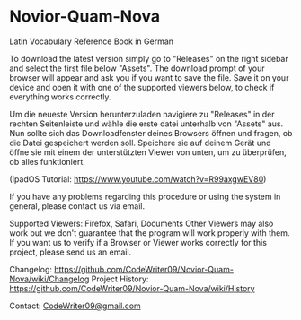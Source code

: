 # Novior-Quam-Nova
Latin Vocabulary Reference Book in German

To download the latest version simply go to "Releases" on the right sidebar and select the first file below "Assets". The download prompt of your browser will appear and ask you if you want to save the file. Save it on your device and open it with one of the supported viewers below, to check if everything works correctly.

Um die neueste Version herunterzuladen navigiere zu "Releases" in der rechten Seitenleiste und wähle die erste datei unterhalb von "Assets" aus. Nun sollte sich das Downloadfenster deines Browsers öffnen und fragen, ob die Datei gespeichert werden soll. Speichere sie auf deinem Gerät und öffne sie mit einem der unterstützten Viewer von unten, um zu überprüfen, ob alles funktioniert.

(IpadOS Tutorial: https://www.youtube.com/watch?v=R99axgwEV80)

If you have any problems regarding this procedure or using the system in general, please contact us via email.

Supported Viewers:
Firefox, Safari, Documents
Other Viewers may also work but we don't guarantee that the program will work properly with them.
If you want us to verify if a Browser or Viewer works correctly for this project, please send us an email.

Changelog:        https://github.com/CodeWriter09/Novior-Quam-Nova/wiki/Changelog
Project History:  https://github.com/CodeWriter09/Novior-Quam-Nova/wiki/History


Contact:
CodeWriter09@gmail.com
